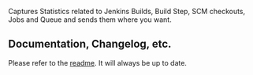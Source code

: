 Captures Statistics related to Jenkins Builds, Build Step, SCM
checkouts, Jobs and Queue and sends them where you want.

## Documentation, Changelog, etc.

Please refer to the
[readme](https://github.com/jenkinsci/statistics-gatherer-plugin). It
will always be up to date. 
